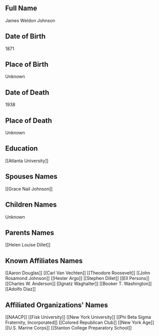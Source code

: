 ## Full Name
James Weldon Johnson

## Date of Birth
1871

## Place of Birth
Unknown

## Date of Death
1938

## Place of Death
Unknown

## Education
[[Atlanta University]]

## Spouses Names
[[Grace Nail Johnson]]

## Children Names
Unknown

## Parents Names
[[Helen Louise Dillet]]

## Known Affiliates Names
[[Aaron Douglas]]
 [[Carl Van Vechten]]
[[Theodore Roosevelt]]
[[John Rosamond Johnson]]
[[Hester Argo]]
[[Stephen Dillet]]
[[Ell Persons]]
[[Charles W. Anderson]]
[[Ignatz Waghalter]]
[[Booker T. Washington]]
[[Adolfo Diaz]]


## Affiliated Organizations' Names
[[NAACP]]
[[Fisk University]]
[[New York University]]
[[Phi Beta Sigma Fraternity, Incorporated]]
[[Colored Republican Club]]
[[New York Age]]
[[U.S. Marine Corps]]
[[Stanton College Preparatory School]]
